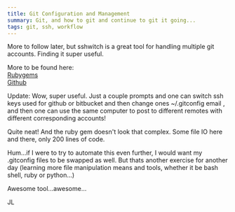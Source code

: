 ```yaml
---
title: Git Configuration and Management
summary: Git, and how to git and continue to git it going...
tags: git, ssh, workflow
---
```

More to follow later, but sshwitch is a great tool for handling multiple git accounts.  Finding it super useful.  

More to be found here:  
[Rubygems](http://rubygems.org/gems/sshwitch)  
[Github](https://github.com/agush22/sshwitch)  

Update: Wow, super useful.  Just a couple prompts and one can switch ssh keys used for github or bitbucket and then change ones ~/.gitconfig email , and then one can use the same computer to post to different remotes with different corresponding accounts!

Quite neat! And the ruby gem doesn't look that complex.  Some file IO here and there, only 200 lines of code.  

Hum...if I were to try to automate this even further, I would want my .gitconfig files to be swapped as well. But thats another exercise for another day (learning more file manipulation means and tools, whether it be bash shell, ruby or python...)

Awesome tool...awesome...


JL
